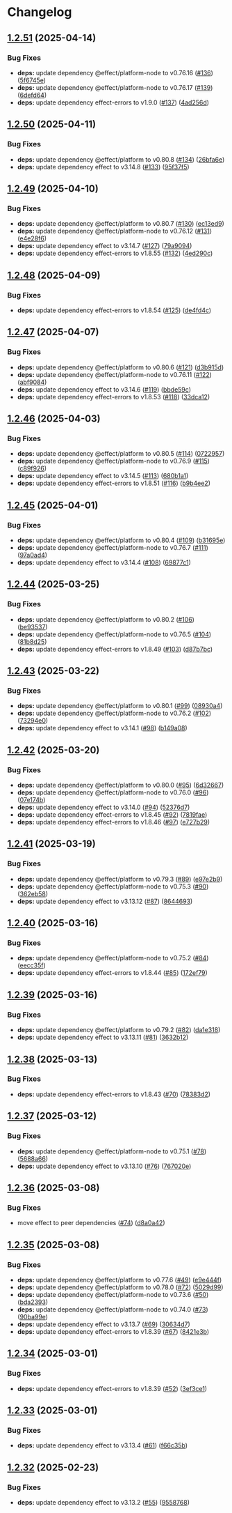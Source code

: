 # Changelog

## [1.2.51](https://github.com/jpb06/ts-paths-resolver/compare/v1.2.50...v1.2.51) (2025-04-14)


### Bug Fixes

* **deps:** update dependency @effect/platform-node to v0.76.16 ([#136](https://github.com/jpb06/ts-paths-resolver/issues/136)) ([5f6745e](https://github.com/jpb06/ts-paths-resolver/commit/5f6745e0f3c888ef771fd113ac93b77be004707e))
* **deps:** update dependency @effect/platform-node to v0.76.17 ([#139](https://github.com/jpb06/ts-paths-resolver/issues/139)) ([6defd64](https://github.com/jpb06/ts-paths-resolver/commit/6defd64668338bcf84c4cca04bb42e2886748c05))
* **deps:** update dependency effect-errors to v1.9.0 ([#137](https://github.com/jpb06/ts-paths-resolver/issues/137)) ([4ad256d](https://github.com/jpb06/ts-paths-resolver/commit/4ad256d7220236bf1a1b2e4a7e0ac6987d49dd80))

## [1.2.50](https://github.com/jpb06/ts-paths-resolver/compare/v1.2.49...v1.2.50) (2025-04-11)


### Bug Fixes

* **deps:** update dependency @effect/platform to v0.80.8 ([#134](https://github.com/jpb06/ts-paths-resolver/issues/134)) ([26bfa6e](https://github.com/jpb06/ts-paths-resolver/commit/26bfa6ed31c4f47f64645ebc00345792cf9a275b))
* **deps:** update dependency effect to v3.14.8 ([#133](https://github.com/jpb06/ts-paths-resolver/issues/133)) ([95f37f5](https://github.com/jpb06/ts-paths-resolver/commit/95f37f52eef1ae85cbce482cf0b6ef9d90219709))

## [1.2.49](https://github.com/jpb06/ts-paths-resolver/compare/v1.2.48...v1.2.49) (2025-04-10)


### Bug Fixes

* **deps:** update dependency @effect/platform to v0.80.7 ([#130](https://github.com/jpb06/ts-paths-resolver/issues/130)) ([ec13ed9](https://github.com/jpb06/ts-paths-resolver/commit/ec13ed9b40379eaaa12839f6b1af8f7ce685b634))
* **deps:** update dependency @effect/platform-node to v0.76.12 ([#131](https://github.com/jpb06/ts-paths-resolver/issues/131)) ([e4e28f6](https://github.com/jpb06/ts-paths-resolver/commit/e4e28f6ee172d44b0c4bd92897022565125bd3d8))
* **deps:** update dependency effect to v3.14.7 ([#127](https://github.com/jpb06/ts-paths-resolver/issues/127)) ([79a9094](https://github.com/jpb06/ts-paths-resolver/commit/79a90948174ebbec0c2586346604a67a218ee7d2))
* **deps:** update dependency effect-errors to v1.8.55 ([#132](https://github.com/jpb06/ts-paths-resolver/issues/132)) ([4ed290c](https://github.com/jpb06/ts-paths-resolver/commit/4ed290c7e989c61eb3cb7011460336bd0c5e5cf0))

## [1.2.48](https://github.com/jpb06/ts-paths-resolver/compare/v1.2.47...v1.2.48) (2025-04-09)


### Bug Fixes

* **deps:** update dependency effect-errors to v1.8.54 ([#125](https://github.com/jpb06/ts-paths-resolver/issues/125)) ([de4fd4c](https://github.com/jpb06/ts-paths-resolver/commit/de4fd4cb385e4008beb5cb2dee7e5dfec80b9414))

## [1.2.47](https://github.com/jpb06/ts-paths-resolver/compare/v1.2.46...v1.2.47) (2025-04-07)


### Bug Fixes

* **deps:** update dependency @effect/platform to v0.80.6 ([#121](https://github.com/jpb06/ts-paths-resolver/issues/121)) ([d3b915d](https://github.com/jpb06/ts-paths-resolver/commit/d3b915d0fa8a07d36fd6ceb5b5192f748c904af7))
* **deps:** update dependency @effect/platform-node to v0.76.11 ([#122](https://github.com/jpb06/ts-paths-resolver/issues/122)) ([abf9084](https://github.com/jpb06/ts-paths-resolver/commit/abf908430037f244b3591a8efb6f11ad0828076c))
* **deps:** update dependency effect to v3.14.6 ([#119](https://github.com/jpb06/ts-paths-resolver/issues/119)) ([bbde59c](https://github.com/jpb06/ts-paths-resolver/commit/bbde59c1872a13bde37035bdc8f1a9017134686d))
* **deps:** update dependency effect-errors to v1.8.53 ([#118](https://github.com/jpb06/ts-paths-resolver/issues/118)) ([33dca12](https://github.com/jpb06/ts-paths-resolver/commit/33dca12f63f8ac9558f600a221d256a98132bc84))

## [1.2.46](https://github.com/jpb06/ts-paths-resolver/compare/v1.2.45...v1.2.46) (2025-04-03)


### Bug Fixes

* **deps:** update dependency @effect/platform to v0.80.5 ([#114](https://github.com/jpb06/ts-paths-resolver/issues/114)) ([0722957](https://github.com/jpb06/ts-paths-resolver/commit/07229577829ca62420dc27bc2ed145c6eb12ef7e))
* **deps:** update dependency @effect/platform-node to v0.76.9 ([#115](https://github.com/jpb06/ts-paths-resolver/issues/115)) ([c89f926](https://github.com/jpb06/ts-paths-resolver/commit/c89f926c705d405b4d83f8d68327bf5214d95e12))
* **deps:** update dependency effect to v3.14.5 ([#113](https://github.com/jpb06/ts-paths-resolver/issues/113)) ([680b1a1](https://github.com/jpb06/ts-paths-resolver/commit/680b1a1bd9ce069d84820432f3e68efef1b268bd))
* **deps:** update dependency effect-errors to v1.8.51 ([#116](https://github.com/jpb06/ts-paths-resolver/issues/116)) ([b9b4ee2](https://github.com/jpb06/ts-paths-resolver/commit/b9b4ee2ecd4763277471e74ba958c2ea9afd2c8c))

## [1.2.45](https://github.com/jpb06/ts-paths-resolver/compare/v1.2.44...v1.2.45) (2025-04-01)


### Bug Fixes

* **deps:** update dependency @effect/platform to v0.80.4 ([#109](https://github.com/jpb06/ts-paths-resolver/issues/109)) ([b31695e](https://github.com/jpb06/ts-paths-resolver/commit/b31695eaf04eb8392b808fe6dca1b5e915ec1c10))
* **deps:** update dependency @effect/platform-node to v0.76.7 ([#111](https://github.com/jpb06/ts-paths-resolver/issues/111)) ([97a0ad4](https://github.com/jpb06/ts-paths-resolver/commit/97a0ad4ccb748f88a050f7acbdd162ea235f1f92))
* **deps:** update dependency effect to v3.14.4 ([#108](https://github.com/jpb06/ts-paths-resolver/issues/108)) ([69877c1](https://github.com/jpb06/ts-paths-resolver/commit/69877c1e69c3bd5b675da5c42e8eecdf6d71ffdc))

## [1.2.44](https://github.com/jpb06/ts-paths-resolver/compare/v1.2.43...v1.2.44) (2025-03-25)


### Bug Fixes

* **deps:** update dependency @effect/platform to v0.80.2 ([#106](https://github.com/jpb06/ts-paths-resolver/issues/106)) ([be93537](https://github.com/jpb06/ts-paths-resolver/commit/be93537e967fc8883adac240b29431870894d489))
* **deps:** update dependency @effect/platform-node to v0.76.5 ([#104](https://github.com/jpb06/ts-paths-resolver/issues/104)) ([81b8d25](https://github.com/jpb06/ts-paths-resolver/commit/81b8d2521e89aacb6195336ebcedbffc348fe6d3))
* **deps:** update dependency effect-errors to v1.8.49 ([#103](https://github.com/jpb06/ts-paths-resolver/issues/103)) ([d87b7bc](https://github.com/jpb06/ts-paths-resolver/commit/d87b7bc0832edb36f7b1ca4cf1a06b3ca25f6784))

## [1.2.43](https://github.com/jpb06/ts-paths-resolver/compare/v1.2.42...v1.2.43) (2025-03-22)


### Bug Fixes

* **deps:** update dependency @effect/platform to v0.80.1 ([#99](https://github.com/jpb06/ts-paths-resolver/issues/99)) ([08930a4](https://github.com/jpb06/ts-paths-resolver/commit/08930a4fe4bc40bf39dd4e322c9d2e8a39e96d8c))
* **deps:** update dependency @effect/platform-node to v0.76.2 ([#102](https://github.com/jpb06/ts-paths-resolver/issues/102)) ([73294e0](https://github.com/jpb06/ts-paths-resolver/commit/73294e0c0da25f30229c4f43d8ac9a7ea1eb43bb))
* **deps:** update dependency effect to v3.14.1 ([#98](https://github.com/jpb06/ts-paths-resolver/issues/98)) ([b149a08](https://github.com/jpb06/ts-paths-resolver/commit/b149a083610ade358cee96b227126f745bdc517b))

## [1.2.42](https://github.com/jpb06/ts-paths-resolver/compare/v1.2.41...v1.2.42) (2025-03-20)


### Bug Fixes

* **deps:** update dependency @effect/platform to v0.80.0 ([#95](https://github.com/jpb06/ts-paths-resolver/issues/95)) ([6d32667](https://github.com/jpb06/ts-paths-resolver/commit/6d32667c824304069d504a91c2833bd982a81df4))
* **deps:** update dependency @effect/platform-node to v0.76.0 ([#96](https://github.com/jpb06/ts-paths-resolver/issues/96)) ([07e174b](https://github.com/jpb06/ts-paths-resolver/commit/07e174b2f082e0c87b1fdee0b387c71ae8d2f592))
* **deps:** update dependency effect to v3.14.0 ([#94](https://github.com/jpb06/ts-paths-resolver/issues/94)) ([52376d7](https://github.com/jpb06/ts-paths-resolver/commit/52376d7e0370ab68743a8fac13b11f834630c9ce))
* **deps:** update dependency effect-errors to v1.8.45 ([#92](https://github.com/jpb06/ts-paths-resolver/issues/92)) ([7819fae](https://github.com/jpb06/ts-paths-resolver/commit/7819faef3c96c8ca2e72137f7d3342a38df483f9))
* **deps:** update dependency effect-errors to v1.8.46 ([#97](https://github.com/jpb06/ts-paths-resolver/issues/97)) ([e727b29](https://github.com/jpb06/ts-paths-resolver/commit/e727b294d39d9c3f8cda44e5bebc10478ae8882d))

## [1.2.41](https://github.com/jpb06/ts-paths-resolver/compare/v1.2.40...v1.2.41) (2025-03-19)


### Bug Fixes

* **deps:** update dependency @effect/platform to v0.79.3 ([#89](https://github.com/jpb06/ts-paths-resolver/issues/89)) ([e97e2b9](https://github.com/jpb06/ts-paths-resolver/commit/e97e2b911724b861b8827304de7faa0472199572))
* **deps:** update dependency @effect/platform-node to v0.75.3 ([#90](https://github.com/jpb06/ts-paths-resolver/issues/90)) ([362eb58](https://github.com/jpb06/ts-paths-resolver/commit/362eb580a515648f5dbbc9f574549402eb317bcb))
* **deps:** update dependency effect to v3.13.12 ([#87](https://github.com/jpb06/ts-paths-resolver/issues/87)) ([8644693](https://github.com/jpb06/ts-paths-resolver/commit/86446930d058873686242819f07e9a79a1d2277f))

## [1.2.40](https://github.com/jpb06/ts-paths-resolver/compare/v1.2.39...v1.2.40) (2025-03-16)


### Bug Fixes

* **deps:** update dependency @effect/platform-node to v0.75.2 ([#84](https://github.com/jpb06/ts-paths-resolver/issues/84)) ([eecc35f](https://github.com/jpb06/ts-paths-resolver/commit/eecc35f77c041c292dc151bbd9d598b4584b5f42))
* **deps:** update dependency effect-errors to v1.8.44 ([#85](https://github.com/jpb06/ts-paths-resolver/issues/85)) ([172ef79](https://github.com/jpb06/ts-paths-resolver/commit/172ef79895642a6ab6f77cb4e21eedc69d7570a4))

## [1.2.39](https://github.com/jpb06/ts-paths-resolver/compare/v1.2.38...v1.2.39) (2025-03-16)


### Bug Fixes

* **deps:** update dependency @effect/platform to v0.79.2 ([#82](https://github.com/jpb06/ts-paths-resolver/issues/82)) ([da1e318](https://github.com/jpb06/ts-paths-resolver/commit/da1e318eb4dfe4d60b2a091d0c4adecc221837e4))
* **deps:** update dependency effect to v3.13.11 ([#81](https://github.com/jpb06/ts-paths-resolver/issues/81)) ([3632b12](https://github.com/jpb06/ts-paths-resolver/commit/3632b12404a28edce033a93f190086626fc0f430))

## [1.2.38](https://github.com/jpb06/ts-paths-resolver/compare/v1.2.37...v1.2.38) (2025-03-13)


### Bug Fixes

* **deps:** update dependency effect-errors to v1.8.43 ([#70](https://github.com/jpb06/ts-paths-resolver/issues/70)) ([78383d2](https://github.com/jpb06/ts-paths-resolver/commit/78383d22ef240e68820942efea3fcf4a829bda02))

## [1.2.37](https://github.com/jpb06/ts-paths-resolver/compare/v1.2.36...v1.2.37) (2025-03-12)


### Bug Fixes

* **deps:** update dependency @effect/platform-node to v0.75.1 ([#78](https://github.com/jpb06/ts-paths-resolver/issues/78)) ([5688a66](https://github.com/jpb06/ts-paths-resolver/commit/5688a665a48e92d917348f5ef63bbf06a56c3c77))
* **deps:** update dependency effect to v3.13.10 ([#76](https://github.com/jpb06/ts-paths-resolver/issues/76)) ([767020e](https://github.com/jpb06/ts-paths-resolver/commit/767020e22516098cdab08da3b17320a595d0f2d1))

## [1.2.36](https://github.com/jpb06/ts-paths-resolver/compare/v1.2.35...v1.2.36) (2025-03-08)


### Bug Fixes

* move effect to peer dependencies ([#74](https://github.com/jpb06/ts-paths-resolver/issues/74)) ([d8a0a42](https://github.com/jpb06/ts-paths-resolver/commit/d8a0a42139a6c22f7994ab75d028dcd9c701ab8f))

## [1.2.35](https://github.com/jpb06/ts-paths-resolver/compare/v1.2.34...v1.2.35) (2025-03-08)


### Bug Fixes

* **deps:** update dependency @effect/platform to v0.77.6 ([#49](https://github.com/jpb06/ts-paths-resolver/issues/49)) ([e9e444f](https://github.com/jpb06/ts-paths-resolver/commit/e9e444f96539eb75c45c312ec8d480d7b4aac520))
* **deps:** update dependency @effect/platform to v0.78.0 ([#72](https://github.com/jpb06/ts-paths-resolver/issues/72)) ([5029d99](https://github.com/jpb06/ts-paths-resolver/commit/5029d991ec454392af3724e7140cd25459e0f6ac))
* **deps:** update dependency @effect/platform-node to v0.73.6 ([#50](https://github.com/jpb06/ts-paths-resolver/issues/50)) ([bda2393](https://github.com/jpb06/ts-paths-resolver/commit/bda2393bc77c9a52c7a9093bd4ef2a08d704e447))
* **deps:** update dependency @effect/platform-node to v0.74.0 ([#73](https://github.com/jpb06/ts-paths-resolver/issues/73)) ([90ba99e](https://github.com/jpb06/ts-paths-resolver/commit/90ba99e962c2ed750c7f2e8af30a7714f17df880))
* **deps:** update dependency effect to v3.13.7 ([#69](https://github.com/jpb06/ts-paths-resolver/issues/69)) ([30634d7](https://github.com/jpb06/ts-paths-resolver/commit/30634d7511350a67f305b573076b45fdef281977))
* **deps:** update dependency effect-errors to v1.8.39 ([#67](https://github.com/jpb06/ts-paths-resolver/issues/67)) ([8421e3b](https://github.com/jpb06/ts-paths-resolver/commit/8421e3b2897bea08d167d15b905a58c9eec0979e))

## [1.2.34](https://github.com/jpb06/ts-paths-resolver/compare/v1.2.33...v1.2.34) (2025-03-01)


### Bug Fixes

* **deps:** update dependency effect-errors to v1.8.39 ([#52](https://github.com/jpb06/ts-paths-resolver/issues/52)) ([3ef3ce1](https://github.com/jpb06/ts-paths-resolver/commit/3ef3ce117f6d1034d74f0cc8aef0f453fcd08541))

## [1.2.33](https://github.com/jpb06/ts-paths-resolver/compare/v1.2.32...v1.2.33) (2025-03-01)


### Bug Fixes

* **deps:** update dependency effect to v3.13.4 ([#61](https://github.com/jpb06/ts-paths-resolver/issues/61)) ([f66c35b](https://github.com/jpb06/ts-paths-resolver/commit/f66c35baa6c4ea6914d54d1931408c6af6a846ad))

## [1.2.32](https://github.com/jpb06/ts-paths-resolver/compare/v1.2.31...v1.2.32) (2025-02-23)


### Bug Fixes

* **deps:** update dependency effect to v3.13.2 ([#55](https://github.com/jpb06/ts-paths-resolver/issues/55)) ([9558768](https://github.com/jpb06/ts-paths-resolver/commit/955876849bd14dd9ae9ed21fdd5be028366efcbf))
